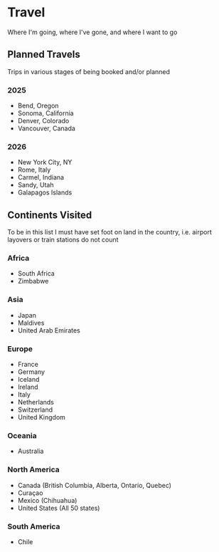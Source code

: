 # Travel
Where I'm going, where I've gone, and where I want to go

## Planned Travels  
Trips in various stages of being booked and/or planned


### 2025
- Bend, Oregon
- Sonoma, California
- Denver, Colorado
- Vancouver, Canada

### 2026
- New York City, NY
- Rome, Italy
- Carmel, Indiana
- Sandy, Utah
- Galapagos Islands


## Continents Visited
To be in this list I must have set foot on land in the country, i.e. airport layovers or train stations do not count

### Africa
- South Africa
- Zimbabwe  

### Asia
- Japan
- Maldives
- United Arab Emirates

### Europe
- France
- Germany
- Iceland
- Ireland
- Italy
- Netherlands
- Switzerland
- United Kingdom

### Oceania
- Australia

### North America
- Canada (British Columbia, Alberta, Ontario, Quebec) 
- Curaçao  
- Mexico (Chihuahua)
- United States (All 50 states)

### South America
- Chile


